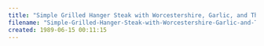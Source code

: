 ```yaml
---
title: "Simple Grilled Hanger Steak with Worcestershire, Garlic, and Thyme"
filename: "Simple-Grilled-Hanger-Steak-with-Worcestershire-Garlic-and-Thyme"
created: 1989-06-15 00:11:15
---
```

